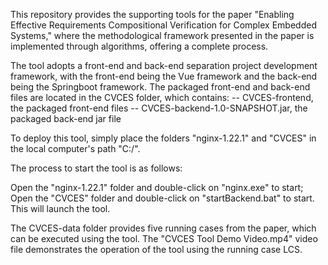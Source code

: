 This repository provides the supporting tools for the paper "Enabling Effective Requirements Compositional Verification for Complex Embedded Systems," where the methodological framework presented in the paper is implemented through algorithms, offering a complete process.

The tool adopts a front-end and back-end separation project development framework, with the front-end being the Vue framework and the back-end being the Springboot framework. The packaged front-end and back-end files are located in the CVCES folder, which contains:
-- CVCES-frontend, the packaged front-end files
-- CVCES-backend-1.0-SNAPSHOT.jar, the packaged back-end jar file

To deploy this tool, simply place the folders "nginx-1.22.1" and "CVCES" in the local computer's path "C:/".

The process to start the tool is as follows:

Open the "nginx-1.22.1" folder and double-click on "nginx.exe" to start;
Open the "CVCES" folder and double-click on "startBackend.bat" to start.
This will launch the tool.

The CVCES-data folder provides five running cases from the paper, which can be executed using the tool.
The "CVCES Tool Demo Video.mp4" video file demonstrates the operation of the tool using the running case LCS.
